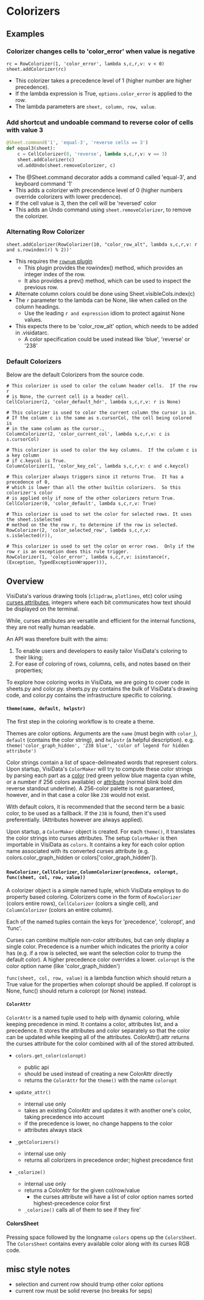 # Colorizers

## Examples

### Colorizer changes cells to 'color_error' when value is negative

    rc = RowColorizer(1, 'color_error', lambda s,c,r,v: v < 0)
    sheet.addColorizer(rc)

- This colorizer takes a precedence level of 1 (higher number are higher precedence).
- If the lambda expression is True, `options.color_error` is applied to the row.
- The lambda parameters are `sheet, column, row, value`.

### Add shortcut and undoable command to reverse color of cells with value 3

```python
@Sheet.command('1', 'equal-3', 'reverse cells == 3')
def equal3(sheet):
    c = CellColorizer(0, 'reverse', lambda s,c,r,v: v == 3)
    sheet.addColorizer(c)
    vd.addUndo(sheet.removeColorizer, c)
```
- The @Sheet.command decorator adds a command called 'equal-3', and keyboard command '1'
- This adds a colorizer with precendence level of 0 (higher numbers override colorizers with lower precdence).
- If the cell value is 3, then the cell will be 'reversed' color
- This adds an Undo command using `sheet.removeColorizer`, to remove the colorizer.

### Alternating Row Colorizer

    sheet.addColorizer(RowColorizer(10, "color_row_alt", lambda s,c,r,v: r and s.rowindex(r) % 2))'

- This requires the [`rownum` plugin](https://github.com/saulpw/visidata/blob/develop/plugins/rownum.py)
    - This plugin provides the rowindex() method, which provides an integer index of the row.
    - It also provides a prev() method, which can be used to inspect the previous row.
-  Alternate column colors could be done using Sheet.visibleCols.index(c)
-  The `r` parameter to the lambda can be None, like when called on the column headings.
    - Use the leading `r and expression` idiom to protect against None values.
- This expects there to be 'color_row_alt' option, which needs to be added in .visidatarc.
    - A color specification could be used instead like 'blue', 'reverse' or '238'

### Default Colorizers

Below are the default Colorizers from the source code.


    # This colorizer is used to color the column header cells.  If the row r
    # is None, the current cell is a header cell.
    CellColorizer(2, 'color_default_hdr', lambda s,c,r,v: r is None)
    
    # This colorizer is used to color the current column the cursor is in.
    # If the column c is the same as s.cursorCol, the cell being colored is
    # in the same column as the cursor.,
    ColumnColorizer(2, 'color_current_col', lambda s,c,r,v: c is s.cursorCol)
    
    # This colorizer is used to color the key columns.  If the column c is a key column
    # if c.keycol is True.
    ColumnColorizer(1, 'color_key_col', lambda s,c,r,v: c and c.keycol)
    
    # This colorizer always triggers since it returns True.  It has a precedence of 0,
    # which is lower than all the other builtin colorizers.  So this colorizer's color
    # is applied only if none of the other colorizers return True.
    CellColorizer(0, 'color_default', lambda s,c,r,v: True)
    
    # This colorizer is used to set the color for selected rows. It uses the sheet.isSelected
    # method on the the row r, to determine if the row is selected.
    RowColorizer(2, 'color_selected_row', lambda s,c,r,v: s.isSelected(r)),
    
    # This colorizer is used to set the color on error rows.  Only if the row r is an exception does this rule trigger.
    RowColorizer(1, 'color_error', lambda s,c,r,v: isinstance(r, (Exception, TypedExceptionWrapper))),


## Overview

VisiData's various drawing tools (`clipdraw`, `plotlines`, etc) color using [curses attributes](https://docs.python.org/3/howto/curses.html#attributes-and-color), integers where each bit communicates how text should be displayed on the terminal.

While, curses attributes are versatile and efficient for the internal functions, they are not really human readable.

An API was therefore built with the aims:
1) To enable users and developers to easily tailor VisiData's coloring to their liking;
2) For ease of coloring of rows, columns, cells, and notes based on their properties;

To explore how coloring works in VisiData, we are going to cover code in sheets.py and color.py. sheets.py py contains the bulk of VisiData's drawing code, and color.py contains the infrastructure specific to coloring.

#### `theme(name, default, helpstr)`

The first step in the coloring workflow is to create a theme.

Themes are color options. Arguments are the `name` (must begin with `color_`), `default` (contains the color string), and `helpstr` (a helpful description). e.g. `theme('color_graph_hidden', '238 blue', 'color of legend for hidden attribute')`

Color strings contain a list of space-delimeated words that represent colors. Upon startup, VisiData's `ColorMaker` will try to compute these color strings by parsing each part as a [color](https://github.com/saulpw/visidata/blob/develop/visidata/color.py#L72) (red green yellow blue magenta cyan white, or a number if 256 colors available) or [attribute](https://github.com/saulpw/visidata/blob/develop/visidata/color.py#L76) (normal blink bold dim reverse standout underline). A 256-color palette is not guaranteed, however, and in that case a color like `238` would not exist.

With default colors, it is recommended that the second term be a basic color, to be used as a fallback. If the `238` is found, then it's used preferentially. (Attributes however are always applied).

Upon startup, a `ColorMaker` object is created. For each `theme()`, it translates the color strings into curses attributes. The setup `ColorMaker` is then importable in VisiData as `colors`. It contains a key for each color option name associated with its converted curses attribute (e.g. colors.color_graph_hidden or colors['color_graph_hidden']).


#### `RowColorizer`, `CellColorizer`, `ColumnColorizer(precdence, coloropt, func(sheet, col, row, value))`

A colorizer object is a simple named tuple, which VisiData employs to do property based coloring. Colorizers come in the form of `RowColorizer` (colors entire rows), `CellColorizer` (colors a single cell), and `ColumnColorizer` (colors an entire column).

Each of the named tuples contain the keys for 'precedence',  'coloropt', and 'func'.

Curses can combine multiple non-color attributes, but can only display a single color. Precedence is a number which indicates the priority a color has (e.g. if a row is selected, we want the selection color to trump the default color). A higher precedence color overrides a lower. `coloropt` is the color option name (like 'color_graph_hidden')

`func(sheet, col, row, value)` is a lambda function which should return a True value for the properties when coloropt should be applied. If coloropt is None, func() should return a coloropt (or None) instead.

#### `ColorAttr`

`ColorAttr` is a named tuple used to help with dynamic coloring, while keeping precedence in mind. It contains a color, attributes list, and a precedence. It stores the attributes and color separately so that the color can be updated while keeping all of the attributes. ColorAttr().attr returns the curses attribute for the color combined with all of the stored attributed.

- `colors.get_color(coloropt)`
    - public api
    - should be used instead of creating a new ColorAttr directly
    - returns the `ColorAttr` for the `theme()` with the name `coloropt`

- `update_attr()`
    - internal use only
    - takes an existing ColorAttr and updates it with another one's color, taking precedence into account
    - if the precedence is lower, no change happens to the color
    - attributes always stack


- `_getColorizers()`
    - internal use only
    - returns all colorizers in precedence order; highest precedence first

- `_colorize()`
    - internal use only
    - returns a ColorAttr for the given col/row/value
        - the curses attribute will have a list of color option names sorted highest-precedence color first
    - `_colorize()` calls all of them to see if they fire'


#### ColorsSheet

Pressing space followed by the longname `colors` opens up the `ColorsSheet`. The `ColorsSheet` contains every available color along with its curses RGB code.


## misc style notes
- selection and current row should trump other color options
- current row must be solid reverse (no breaks for seps)
